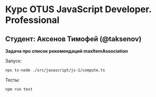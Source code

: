 # Курс OTUS JavaScript Developer. Professional

## Студент: Аксенов Тимофей (@taksenov)

**Задача про список рекомендаций maxItemAssociation**

Запуск:

```sh
npx ts-node ./src/javascript/js-1/compute.ts
```

Тесты:

```sh
npm run test
```
